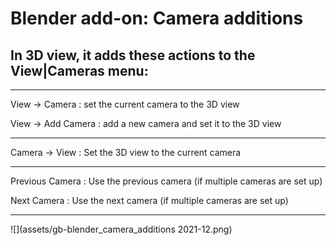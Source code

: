 # Blender add-on: Camera additions

## In 3D view, it adds these actions to the View|Cameras menu:

--------
View → Camera : set the current camera to the 3D view

View → Add Camera : add a new camera and set it to the 3D view

--------
Camera → View : Set the 3D view to the current camera

--------
Previous Camera : Use the previous camera (if multiple cameras are set up)

Next Camera : Use the next camera (if multiple cameras are set up)

--------

![](assets/gb-blender_camera_additions 2021-12.png)
